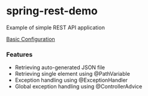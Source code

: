 # spring-rest-demo
Example of simple REST API application

[Basic Configuration](https://github.com/Evgenen96/spring-rest-demo/releases/tag/0.0.1
)
### Features
* Retrieving auto-generated JSON file
* Retrieving single element using @PathVariable
* Exception handling using @ExceptionHandler
* Global exception handling using @ControllerAdvice